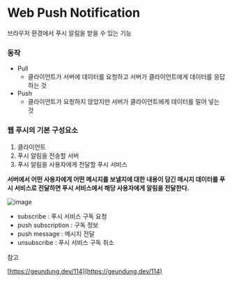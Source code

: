 # Web Push Notification

브라우저 환경에서 푸시 알림을 받을 수 있는 기능

### 동작

- Pull
    - 클라이언트가 서버에 데이터를 요청하고 서버가 클라이언트에게 데이터를 응답하는 것
- Push
    - 클라이언트가 요청하지 않았지만 서버가 클라이언트에게 데이터를 밀어 넣는 것

### 웹 푸시의 기본 구성요소

1. 클라이언트
2. 푸시 알림을 전송할 서버
3. 푸시 알림을 사용자에게 전달할 푸시 서비스

**서버에서 어떤 사용자에게 어떤 메시지를 보낼지에 대한 내용이 담긴 메시지 데이터를 푸시 서비스로 전달하면 푸시 서비스에서 해당 사용자에게 알림을 전달한다.**

![image](https://user-images.githubusercontent.com/43427305/232808019-811ad1c7-8ff2-44fd-8b4a-c4ba83d09ff1.png)

- subscribe : 푸시 서비스 구독 요청
- push subscription : 구독 정보
- push message : 메시지 전달
- unsubscribe : 푸시 서비스 구독 취소

참고

[https://geundung.dev/114](https://geundung.dev/114)
